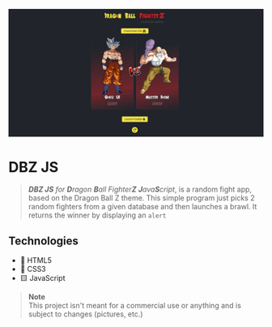 ![DBZ JS preview](/screenshots/dbz_js_preview.JPG)

# DBZ JS

> _**DBZ JS** for **D**ragon **B**all Fighter**Z** **J**ava**S**cript_, is a random fight app, based on the Dragon Ball Z theme. This simple program just picks 2 random fighters from a given database and then launches a brawl. It returns the winner by displaying an `alert`

## Technologies

* 📄 HTML5
* 🌈 CSS3
* 🟨 JavaScript

> **Note** <br>
> This project isn't meant for a commercial use or anything and is subject to changes (pictures, etc.)